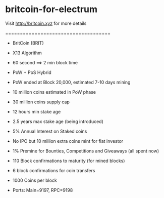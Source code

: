 # britcoin-for-electrum
Visit http://britcoin.xyz for more details

====================================

- BritCoin (BRIT)

- X13 Algorithm

- 60 second ==> 2 min block time

- PoW + PoS Hybrid

- PoW ended at Block 20,000, estimated 7-10 days mining

- 10 million coins estimated in PoW phase

- 30 million coins supply cap

- 12 hours min stake age

- 2.5 years max stake age (being introduced)

- 5% Annual Interest on Staked coins

- No IPO but 10 million extra coins mint for fiat investor

- 1% Premine for Bounties, Competitions and Giveaways (all spent now)

- 110 Block confirmations to maturity (for mined blocks)

- 6 block confirmations for coin transfers

- 1000 Coins per block

- Ports: Main=9197, RPC=9198
